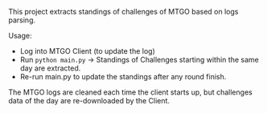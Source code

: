 This project extracts standings of challenges of MTGO based on logs parsing.

Usage:
* Log into MTGO Client (to update the log)
* Run `python main.py` -> Standings of Challenges starting within the same day are extracted.
* Re-run main.py to update the standings after any round finish.

The MTGO logs are cleaned each time the client starts up, but challenges data of the day are re-downloaded by the Client.